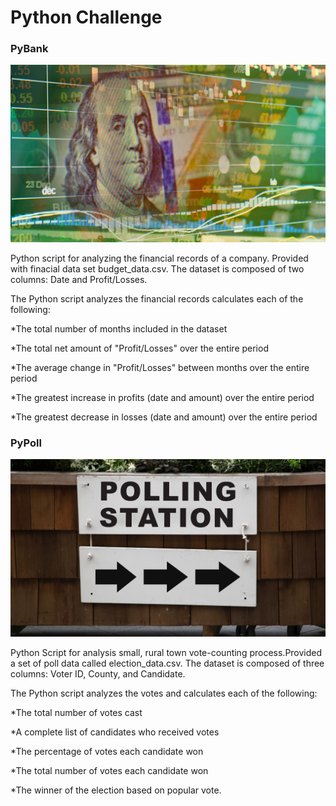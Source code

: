 # Python Challenge

### PyBank

![alt text](https://github.com/Rmblai02/Python-Challenge/blob/main/Images/revenue-per-lead.png)

Python script for analyzing the financial records of a company. Provided with finacial data set budget_data.csv. The dataset is composed of two columns: Date and Profit/Losses.

The Python script analyzes the financial records calculates each of the following:

  *The total number of months included in the dataset

  *The total net amount of "Profit/Losses" over the entire period

  *The average change in "Profit/Losses" between months over the entire period

  *The greatest increase in profits (date and amount) over the entire period

  *The greatest decrease in losses (date and amount) over the entire period

### PyPoll

![alt text](https://github.com/Rmblai02/Python-Challenge/blob/main/Images/Vote_counting.png)

Python Script for analysis small, rural town vote-counting process.Provided a set of poll data called election_data.csv. The dataset is composed of three columns: Voter ID, County, and Candidate.

The Python script analyzes the votes and calculates each of the following:

  *The total number of votes cast

  *A complete list of candidates who received votes

  *The percentage of votes each candidate won

  *The total number of votes each candidate won

  *The winner of the election based on popular vote.
